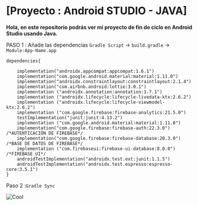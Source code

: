# [Proyecto : Android STUDIO - JAVA]

**Hola, en este repositorio podrás ver mi proyecto de fin de ciclo en Android Studio usando Java.**

PASO 1 : Añade las dependencias `Gradle Script` -> `build.gradle` -> `Module:App-Name.app`
```
dependencies{

    implementation("androidx.appcompat:appcompat:1.6.1")
    implementation("com.google.android.material:material:1.11.0")
    implementation("androidx.constraintlayout:constraintlayout:2.1.4")
    implementation("com.airbnb.android:lottie:3.0.1")
    implementation ("androidx.annotation:annotation:1.7.1")
    implementation ("androidx.lifecycle:lifecycle-livedata-ktx:2.6.2")
    implementation ("androidx.lifecycle:lifecycle-viewmodel-ktx:2.6.2")
    implementation ("com.google.firebase:firebase-analytics:21.5.0")
    testImplementation("junit:junit:4.13.2")
    implementation ("com.google.android.material:material:1.11.0")
    implementation("com.google.firebase:firebase-auth:22.3.0") /*AUTENTICACIÓN DE FIREBASE*/
    implementation("com.google.firebase:firebase-database:20.3.0") /*BASE DE DATOS DE FIREBASE*/
    implementation ("com.firebaseui:firebase-ui-database:8.0.0") /*FIREBASE UI*/
    androidTestImplementation("androidx.test.ext:junit:1.1.5")
    androidTestImplementation("androidx.test.espresso:espresso-core:3.5.1")
}
```

Paso 2 :``Gradle Sync ``



 ![Cool](https://tenor.com/view/mochi-peach-cat-cat-cute-happy-smile-gif-16624313.gif )
